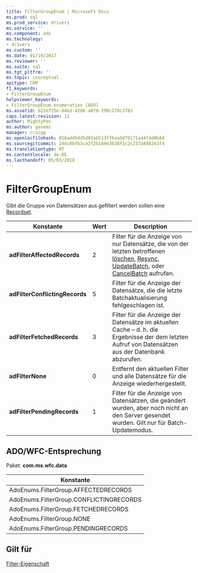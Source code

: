 ```yaml
---
title: FilterGroupEnum | Microsoft Docs
ms.prod: sql
ms.prod_service: drivers
ms.service: ''
ms.component: ado
ms.technology:
- drivers
ms.custom: ''
ms.date: 01/19/2017
ms.reviewer: ''
ms.suite: sql
ms.tgt_pltfrm: ''
ms.topic: conceptual
apitype: COM
f1_keywords:
- FilterGroupEnum
helpviewer_keywords:
- FilterGroupEnum enumeration [ADO]
ms.assetid: b22e725e-84bd-4286-a070-290c278c3783
caps.latest.revision: 11
author: MightyPen
ms.author: genemi
manager: craigg
ms.openlocfilehash: 018add94d5d03ab513ff6aa9d79171a44fdd0b8d
ms.sourcegitcommit: 2ddc0bfb3ce2f2b160e3638f1c2c237a898263f4
ms.translationtype: MT
ms.contentlocale: de-DE
ms.lasthandoff: 05/03/2018
---
```

# <a name="filtergroupenum"></a>FilterGroupEnum
Gibt die Gruppe von Datensätzen aus gefiltert werden sollen eine [Recordset](../../../ado/reference/ado-api/recordset-object-ado.md).  
  
|Konstante|Wert|Description|  
|--------------|-----------|-----------------|  
|**adFilterAffectedRecords**|2|Filter für die Anzeige von nur Datensätze, die von der letzten betroffenen [löschen](../../../ado/reference/ado-api/delete-method-ado-recordset.md), [Resync](../../../ado/reference/ado-api/resync-method.md), [UpdateBatch](../../../ado/reference/ado-api/updatebatch-method.md), oder [CancelBatch](../../../ado/reference/ado-api/cancelbatch-method-ado.md) aufrufen.|  
|**adFilterConflictingRecords**|5|Filter für die Anzeige der Datensätze, die die letzte Batchaktualisierung fehlgeschlagen ist.|  
|**adFilterFetchedRecords**|3|Filter für die Anzeige der Datensätze im aktuellen Cache – d. h. die Ergebnisse der dem letzten Aufruf von Datensätzen aus der Datenbank abzurufen.|  
|**adFilterNone**|0|Entfernt den aktuellen Filter und alle Datensätze für die Anzeige wiederhergestellt.|  
|**adFilterPendingRecords**|1|Filter für die Anzeige von Datensätzen, die geändert wurden, aber noch nicht an den Server gesendet wurden. Gilt nur für Batch-Updatemodus.|  
  
## <a name="adowfc-equivalent"></a>ADO/WFC-Entsprechung  
 Paket: **com.ms.wfc.data**  
  
|Konstante|  
|--------------|  
|AdoEnums.FilterGroup.AFFECTEDRECORDS|  
|AdoEnums.FilterGroup.CONFLICTINGRECORDS|  
|AdoEnums.FilterGroup.FETCHEDRECORDS|  
|AdoEnums.FilterGroup.NONE|  
|AdoEnums.FilterGroup.PENDINGRECORDS|  
  
## <a name="applies-to"></a>Gilt für  
 [Filter-Eigenschaft](../../../ado/reference/ado-api/filter-property.md)
